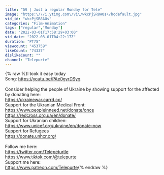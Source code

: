 ```yaml
---
title: "59 | Just a regular Monday for Tele"
image: "https:\/\/i.ytimg.com\/vi\/wkcPjSR8AOs\/hqdefault.jpg"
vid_id: "wkcPjSR8AOs"
categories: "Film-Animation"
tags: ["regular","Monday"]
date: "2022-03-01T17:58:29+03:00"
vid_date: "2022-03-01T04:22:17Z"
duration: "PT7S"
viewcount: "453759"
likeCount: "74337"
dislikeCount: ""
channel: "Telepurte"
---
```

{% raw %}I took it easy today<br />Song: <a rel="nofollow" target="blank" href="https://youtu.be/PAe0gyrDSyg">https://youtu.be/PAe0gyrDSyg</a><br /><br />Consider helping the people of Ukraine by showing support for the affected by donating here:<br /><a rel="nofollow" target="blank" href="https://ukrainewar.carrd.co/">https://ukrainewar.carrd.co/</a><br />Support for the Ukranian Medical Front:<br /><a rel="nofollow" target="blank" href="https://www.peopleinneed.net/donate/once">https://www.peopleinneed.net/donate/once</a><br /><a rel="nofollow" target="blank" href="https://redcross.org.ua/en/donate/">https://redcross.org.ua/en/donate/</a><br />Support for Ukranian children:<br /><a rel="nofollow" target="blank" href="https://www.unicef.org/ukraine/en/donate-now">https://www.unicef.org/ukraine/en/donate-now</a><br />Support for Refugees<br /><a rel="nofollow" target="blank" href="https://donate.unhcr.org/">https://donate.unhcr.org/</a><br /><br />Follow me here:<br /><a rel="nofollow" target="blank" href="https://twitter.com/Telepeturtle">https://twitter.com/Telepeturtle</a><br /><a rel="nofollow" target="blank" href="https://www.tiktok.com/@telepurte">https://www.tiktok.com/@telepurte</a><br />Support me here:<br /><a rel="nofollow" target="blank" href="https://www.patreon.com/Telepurte">https://www.patreon.com/Telepurte</a>{% endraw %}

